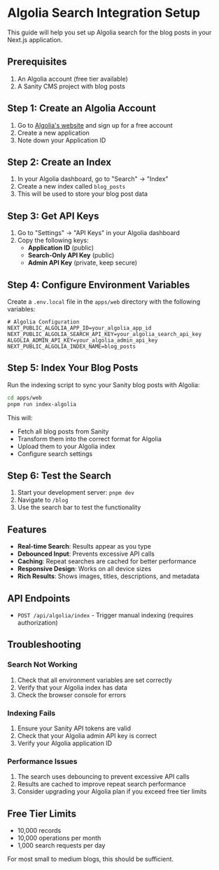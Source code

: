 # Algolia Search Integration Setup

This guide will help you set up Algolia search for the blog posts in your Next.js application.

## Prerequisites

1. An Algolia account (free tier available)
2. A Sanity CMS project with blog posts

## Step 1: Create an Algolia Account

1. Go to [Algolia's website](https://www.algolia.com/) and sign up for a free account
2. Create a new application
3. Note down your Application ID

## Step 2: Create an Index

1. In your Algolia dashboard, go to "Search" → "Index"
2. Create a new index called `blog_posts`
3. This will be used to store your blog post data

## Step 3: Get API Keys

1. Go to "Settings" → "API Keys" in your Algolia dashboard
2. Copy the following keys:
   - **Application ID** (public)
   - **Search-Only API Key** (public)
   - **Admin API Key** (private, keep secure)

## Step 4: Configure Environment Variables

Create a `.env.local` file in the `apps/web` directory with the following variables:

```env
# Algolia Configuration
NEXT_PUBLIC_ALGOLIA_APP_ID=your_algolia_app_id
NEXT_PUBLIC_ALGOLIA_SEARCH_API_KEY=your_algolia_search_api_key
ALGOLIA_ADMIN_API_KEY=your_algolia_admin_api_key
NEXT_PUBLIC_ALGOLIA_INDEX_NAME=blog_posts
```

## Step 5: Index Your Blog Posts

Run the indexing script to sync your Sanity blog posts with Algolia:

```bash
cd apps/web
pnpm run index-algolia
```

This will:

- Fetch all blog posts from Sanity
- Transform them into the correct format for Algolia
- Upload them to your Algolia index
- Configure search settings

## Step 6: Test the Search

1. Start your development server: `pnpm dev`
2. Navigate to `/blog`
3. Use the search bar to test the functionality

## Features

- **Real-time Search**: Results appear as you type
- **Debounced Input**: Prevents excessive API calls
- **Caching**: Repeat searches are cached for better performance
- **Responsive Design**: Works on all device sizes
- **Rich Results**: Shows images, titles, descriptions, and metadata

## API Endpoints

- `POST /api/algolia/index` - Trigger manual indexing (requires authorization)

## Troubleshooting

### Search Not Working

1. Check that all environment variables are set correctly
2. Verify that your Algolia index has data
3. Check the browser console for errors

### Indexing Fails

1. Ensure your Sanity API tokens are valid
2. Check that your Algolia admin API key is correct
3. Verify your Algolia application ID

### Performance Issues

1. The search uses debouncing to prevent excessive API calls
2. Results are cached to improve repeat search performance
3. Consider upgrading your Algolia plan if you exceed free tier limits

## Free Tier Limits

- 10,000 records
- 10,000 operations per month
- 1,000 search requests per day

For most small to medium blogs, this should be sufficient.
